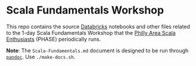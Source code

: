 # Scala Fundamentals Workshop

This repo contains the source [Databricks](https://databricks.com) notebooks
and other files related to the 1-day Scala Fundamentals Workshop that the
[Philly Area Scala Enthusiasts](http://scala-phase.org/) (PHASE) periodically
runs.

**Note**: The `Scala-Fundamentals.md` document is designed to be run
through [`pandoc`](http://pandoc.org/). Use `./make-docs.sh`.
